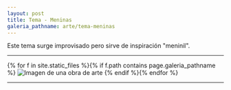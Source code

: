 ```yaml
---
layout: post
title: Tema - Meninas
galeria_pathname: arte/tema-meninas
---
```


Este tema surge improvisado pero sirve de inspiración "meninil".

---

{% for f in site.static_files %}{% if f.path contains page.galeria_pathname %}
<img src="{{ site.baseurl }}{{ f.path }}" alt="Imagen de una obra de arte" title="{{ f.basename }}" />
{% endif %}{% endfor %}

---

